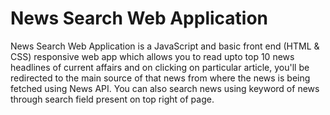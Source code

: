 <h1>News Search Web Application</h1>

News Search Web Application is a JavaScript and basic front end (HTML & CSS) responsive web app which allows you to read upto top 10 news headlines of current affairs and on clicking on particular article, you'll be redirected to the main source of that news from where the news is being fetched using News API.
You can also search news using keyword of news through search field present on top right of page.
